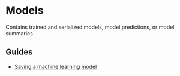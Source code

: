 # Models

Contains trained and serialized models, model predictions, or model summaries.

## Guides

- [Saving a machine learning model](https://www.geeksforgeeks.org/saving-a-machine-learning-model/)
